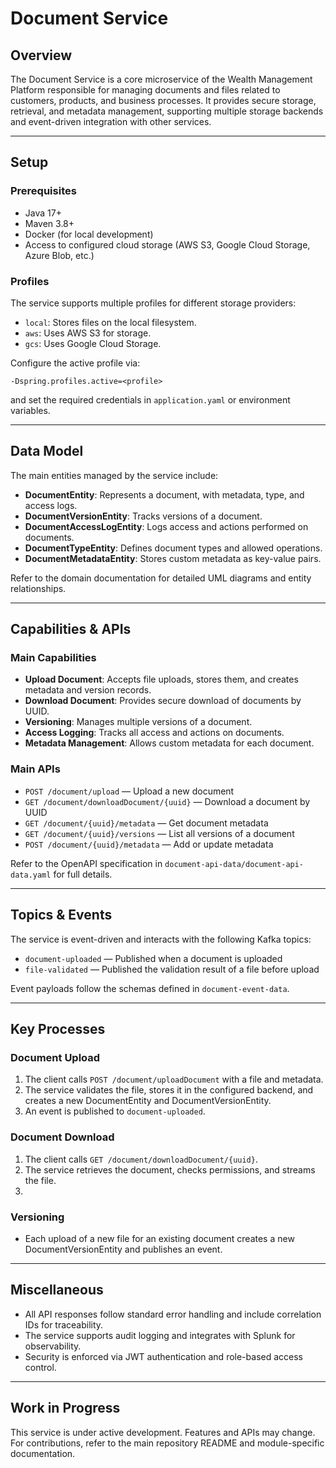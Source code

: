 # Document Service

## Overview
The Document Service is a core microservice of the Wealth Management Platform responsible for managing documents and files
related to customers, products, and business processes. It provides secure storage, retrieval, and metadata management,
supporting multiple storage backends and event-driven integration with other services.

---

## Setup

### Prerequisites
- Java 17+
- Maven 3.8+
- Docker (for local development)
- Access to configured cloud storage (AWS S3, Google Cloud Storage, Azure Blob, etc.)

### Profiles
The service supports multiple profiles for different storage providers:
- `local`: Stores files on the local filesystem.
- `aws`: Uses AWS S3 for storage.
- `gcs`: Uses Google Cloud Storage.

Configure the active profile via:
```
-Dspring.profiles.active=<profile>
```
and set the required credentials in `application.yaml` or environment variables.

---

## Data Model
The main entities managed by the service include:
- **DocumentEntity**: Represents a document, with metadata, type, and access logs.
- **DocumentVersionEntity**: Tracks versions of a document.
- **DocumentAccessLogEntity**: Logs access and actions performed on documents.
- **DocumentTypeEntity**: Defines document types and allowed operations.
- **DocumentMetadataEntity**: Stores custom metadata as key-value pairs.

Refer to the domain documentation for detailed UML diagrams and entity relationships.

---

## Capabilities & APIs

### Main Capabilities
- **Upload Document**: Accepts file uploads, stores them, and creates metadata and version records.
- **Download Document**: Provides secure download of documents by UUID.
- **Versioning**: Manages multiple versions of a document.
- **Access Logging**: Tracks all access and actions on documents.
- **Metadata Management**: Allows custom metadata for each document.

### Main APIs
- `POST /document/upload` — Upload a new document
- `GET /document/downloadDocument/{uuid}` — Download a document by UUID
- `GET /document/{uuid}/metadata` — Get document metadata
- `GET /document/{uuid}/versions` — List all versions of a document
- `POST /document/{uuid}/metadata` — Add or update metadata

Refer to the OpenAPI specification in `document-api-data/document-api-data.yaml` for full details.

---

## Topics & Events

The service is event-driven and interacts with the following Kafka topics:
- `document-uploaded` — Published when a document is uploaded
- `file-validated` — Published the validation result of a file before upload


Event payloads follow the schemas defined in `document-event-data`.

---

## Key Processes

### Document Upload
1. The client calls `POST /document/uploadDocument` with a file and metadata.
2. The service validates the file, stores it in the configured backend, and creates a new DocumentEntity and DocumentVersionEntity.
3. An event is published to `document-uploaded`.

### Document Download
1. The client calls `GET /document/downloadDocument/{uuid}`.
2. The service retrieves the document, checks permissions, and streams the file.
3. 

### Versioning
- Each upload of a new file for an existing document creates a new DocumentVersionEntity and publishes an event.

---

## Miscellaneous
- All API responses follow standard error handling and include correlation IDs for traceability.
- The service supports audit logging and integrates with Splunk for observability.
- Security is enforced via JWT authentication and role-based access control.

---

## Work in Progress
This service is under active development. Features and APIs may change. For contributions, refer to the main repository README and module-specific documentation.

